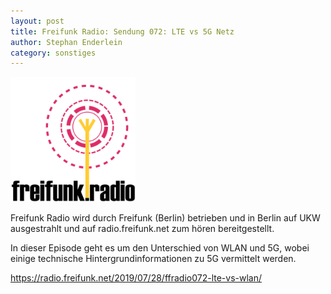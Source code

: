 ```yaml
---
layout: post
title: Freifunk Radio: Sendung 072: LTE vs 5G Netz
author: Stephan Enderlein
category: sonstiges
---
```


<a href="https://radio.freifunk.net/2019/07/28/ffradio072-lte-vs-wlan/"><img src="images_blog/freifunk-radio_500x500.png" width="200" height="200"></a>

Freifunk Radio wird durch Freifunk (Berlin) betrieben und in Berlin auf UKW ausgestrahlt und 
auf radio.freifunk.net zum hören bereitgestellt.

In dieser Episode geht es um den Unterschied von WLAN und 5G, wobei einige technische
Hintergrundinformationen zu 5G vermittelt werden.

https://radio.freifunk.net/2019/07/28/ffradio072-lte-vs-wlan/
